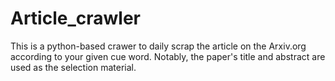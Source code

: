 # Article_crawler
This is a python-based crawer to daily scrap the article on the Arxiv.org according to your given cue word. Notably, the paper's title and abstract are used as the selection material.
